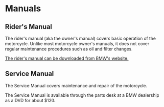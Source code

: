 # Manuals

## Rider's Manual

The rider's manual (aka the owner's manual) covers basic operation of the
motorcycle. Unlike most motorcycle owner's manuals, it does not cover regular
maintenance procedures such as oil and filter changes.

[The rider's manual can be downloaded from BMW's
website.](https://www.bmw-motorrad.com/en/service/manuals/rider-manual.html)

## Service Manual

The Service Manual covers maintenance and repair of the motorcycle.

The Service Manual is available through the parts desk at a BMW dealership
as a DVD for about $120.
